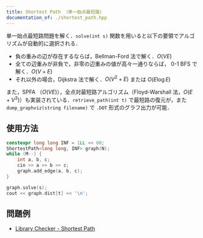 ```yaml
---
title: Shortest Path （単一始点最短路）
documentation_of: ./shortest_path.hpp
---
```


単一始点最短路問題を解く．`solve(int s)` 関数を用いると以下の要領でアルゴリズムが自動的に選択される．

- 負の重みの辺が存在するならば，Bellman-Ford 法で解く．$O(VE)$
- 全ての辺重みが非負で，非零の辺重みの値が高々一通りならば， 0-1 BFS で解く．$O(V + E)$
- それ以外の場合，Dijkstra 法で解く．$O(V^2 + E)$ または $O(E \log E)$

また，SPFA （$O(VE)$），全点対最短路アルゴリズム（Floyd-Warshall 法，$O(E + V^3)$）も実装されている．`retrieve_path(int t)` で最短路の復元が，また `dump_graphviz(string filename)` で `.DOT` 形式のグラフ出力が可能．

## 使用方法

```cpp
constexpr long long INF = 1LL << 60;
ShortestPath<long long, INF> graph(N);
while (M--) {
    int a, b, c;
    cin >> a >> b >> c;
    graph.add_edge(a, b, c);
}

graph.solve(s);
cout << graph.dist[t] << '\n';

```

## 問題例

- [Library Checker - Shortest Path](https://judge.yosupo.jp/problem/shortest_path)
